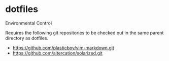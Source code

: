 dotfiles
========

Environmental Control

Requires the following git repositories to be checked out in the same parent
directory as dotfiles.

* https://github.com/plasticboy/vim-markdown.git
* https://github.com/altercation/solarized.git
